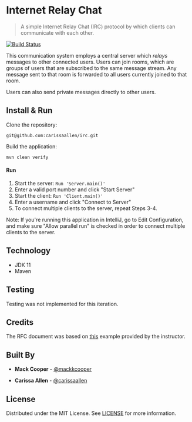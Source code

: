 # Internet Relay Chat
> A simple Internet Relay Chat (IRC) protocol by which clients can communicate with each other.   

[![Build Status](https://travis-ci.com/carissaallen/irc.svg?token=mazRg9fgNkq1HJ56kVyT&branch=master)](https://travis-ci.com/carissaallen/irc)

This communication system employs a central server which _relays_ messages to other connected users. Users can join rooms, which are groups of users that are subscribed to the same message stream. Any message sent to that room is forwarded to all users currently joined to that room.

Users can also send private messages directly to other users. 

## Install & Run

Clone the repository: 
```
git@github.com:carissaallen/irc.git
```

Build the application:
```
mvn clean verify
```

#### Run

1. Start the server: `Run 'Server.main()'`
2. Enter a valid port number and click "Start Server"
3. Start the client: `Run 'Client.main()'`
4. Enter a username and click "Connect to Server"
5. To connect multiple clients to the server, repeat Steps 3-4. 

Note: If you're running this application in IntelliJ, go to Edit Configuration, and make sure "Allow parallel run" is checked in order to connect multiple clients to the server. 

## Technology

* JDK 11
* Maven

## Testing

Testing was not implemented for this iteration. 

## Credits

The RFC document was based on [this](https://github.com/carissaallen/irc/blob/master/docs/Sample_RFC.pdf) example provided by the instructor.

## Built By

* **Mack Cooper** - [@mackkcooper](https://github.com/mackkcooper)

* **Carissa Allen** - [@carissaallen](https://github.com/carissaallen)

## License
Distributed under the MIT License. See [LICENSE](/LICENSE) for more information.


